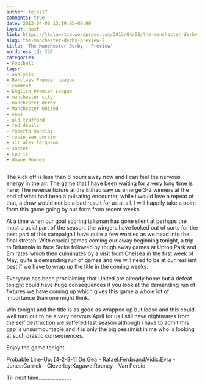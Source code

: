 ```yaml
---
author: tejas17
comments: true
date: 2013-04-08 13:19:05+00:00
layout: post
link: https://tkalawatia.wordpress.com/2013/04/08/the-manchester-derby-preview-2/
slug: the-manchester-derby-preview-2
title: 'The Manchester Derby : Preview'
wordpress_id: 220
categories:
- Football
tags:
- analysis
- Barclays Premier League
- comment
- English Premier League
- manchester city
- manchester derby
- Manchester United
- news
- old trafford
- red devils
- roberto mancini
- robin van persie
- sir alex ferguson
- soccer
- sports
- Wayne Rooney
---
```


The kick off is less than 6 hours away now and I can feel the nervous energy in the air. The game that I have been waiting for a very long time is here; The reverse fixture at the Etihad saw us emerge 3-2 winners at the end of what had been a pulsating encounter, while i would love a repeat of that, a draw would not be a bad result for us at all. I will happily take a point form this game going by our form from recent weeks.

At a time when our goal scoring talisman has gone silent at perhaps the most crucial part of the season, the wingers have looked out of sorts for the best part of this campaign I have quite a few worries as we head into the final stretch. With crucial games coming our away beginning tonight, a trip to Britannia to face Stoke followed by tough away games at Upton Park and Emirates which then culminates by a visit from Chelsea in the first week of May, quite a demanding run of games and we will need to be at our resilient best if we have to wrap up the title in the coming weeks. 

Everyone has been proclaiming that United are already home but a defeat tonight could have huge consequences if you look at the demanding run of fixtures we have coming up which gives this game a whole lot of importance than one might think.

Win tonight and the title is as good as wrapped up but loose and this could well turn out to be a very nervous April for us.I still have nightmares from the self destruction we suffered last season although i have to admit this gap is unsurmountable and it is only the big pessimist in me who is looking at such drastic consequences.

Enjoy the game tonight.

Probable Line-Up: [4-2-3-1] De Gea - Rafael:Ferdinand:Vidic:Evra - Jones:Carrick - Cleverley:Kagawa:Rooney - Van Persie

Till next time.....................
